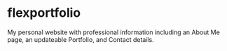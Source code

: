 # flexportfolio

My personal website with professional information including an About Me page, an updateable Portfolio, and Contact details.

